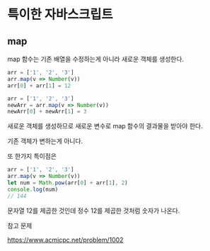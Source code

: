 # 특이한 자바스크립트

## map

map 함수는 기존 배열을 수정하는게 아니라 새로운 객체를 생성한다.

```javascript
arr = ['1', '2', '3']
arr.map(v => Number(v))
arr[0] + arr[1] = 12
```

```javascript
arr = ['1', '2', '3']
newArr = arr.map(v => Number(v))
newArr[0] + newArr[1] = 3
```

새로운 객체를 생성하므로 새로운 변수로 map 함수의 결과물을 받아야 한다.

기존 객체가 변하는게 아니다.



또 한가지 특이점은

```javascript
arr = ['1', '2', '3']
arr.map(v => Number(v))
let num = Math.pow(arr[0] + arr[1], 2)
console.log(num)
// 144
```

문자열 12를 제곱한 것인데 정수 12를 제곱한 것처럼 숫자가 나온다.



참고 문제

https://www.acmicpc.net/problem/1002